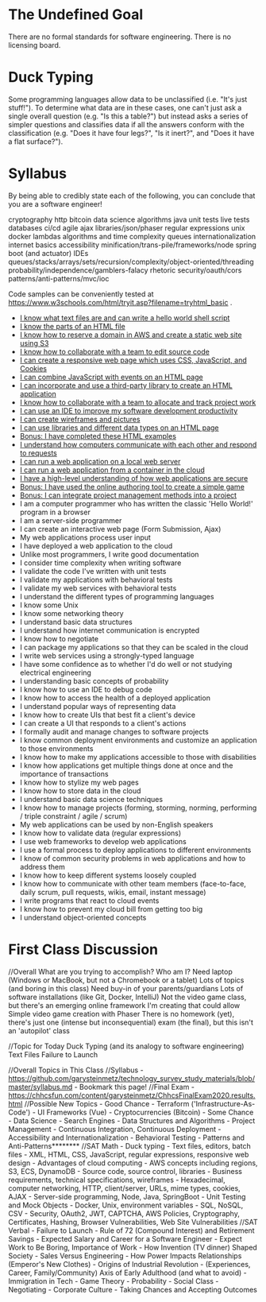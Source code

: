 # The Undefined Goal
There are no formal standards for software engineering. There is no licensing board.

# Duck Typing
Some programming languages allow data to be unclassified (i.e. "It's just stuff!").
To determine what data are in these cases, one can't just ask a single overall question
(e.g. "Is this a table?")
but instead asks a series of simpler questions and classifies data if all the answers
conform with the classification
(e.g. "Does it have four legs?", "Is it inert?", and "Does it have a flat surface?").

# Syllabus
By being able to credibly state each of the following,
you can conclude that you are a software engineer!

cryptography
http
bitcoin
data science
algorithms
java
unit tests
live tests
databases
ci/cd
agile
ajax
libraries/json/phaser
regular expressions
unix
docker
lambdas
algorithms and time complexity
queues
internationalization
internet basics
accessibility
minification/trans-pile/frameworks/node
spring boot (and actuator)
IDEs
queues/stacks/arrays/sets/recursion/complexity/object-oriented/threading
probability/independence/gamblers-falacy
rhetoric
security/oauth/cors
patterns/anti-patterns/mvc/ioc

Code samples can be conveniently tested at https://www.w3schools.com/html/tryit.asp?filename=tryhtml_basic .

  - [I know what text files are and can write a hello world shell script](lessons/i_know_what_text_files_are_and_can_write_a_hello_world_shell_script.md)
  - [I know the parts of an HTML file](lessons/i_know_the_parts_of_an_html_file.md)
  - [I know how to reserve a domain in AWS and create a static web site using S3](lessons/i_know_how_to_reserve_a_domain_in_aws_and_create_a_static_web_site_using_s3.md)
  - [I know how to collaborate with a team to edit source code](lessons/i_know_how_to_collaborate_with_a_team_to_edit_source_code.md)
  - [I can create a responsive web page which uses CSS, JavaScript, and Cookies](lessons/i_can_create_a_responsive_web_page_which_uses_css_javascript_and_cookies.md)
  - [I can combine JavaScript with events on an HTML page](lessons/i_can_combine_javascript_with_events_on_an_html_page.md)
  - [I can incorporate and use a third-party library to create an HTML application](lessons/i_can_incorporate_and_use_a_third_party_library_to_create_an_html_application.md)
  - [I know how to collaborate with a team to allocate and track project work](lessons/i_know_how_to_collaborate_with_a_team_to_allocate_and_track_project_work.md)
  - [I can use an IDE to improve my software development productivity](lessons/i_can_use_an_ide_to_improve_my_software_development_productivity.md)
  - [I can create wireframes and pictures](lessons/i_can_create_wireframes_and_pictures.md)
  - [I can use libraries and different data types on an HTML page](lessons/i_can_use_libraries_and_different_data_types_on_an_html_page.md)
  - [Bonus: I have completed these HTML examples](lessons/bonus_i_have_completed_these_html_examples.md)
  - [I understand how computers communicate with each other and respond to requests](lessons/i_understand_how_computers_communicate_with_each_other_and_respond_to_requests.md)
  - [I can run a web application on a local web server](lessons/i_can_run_a_web_application_on_a_local_web_server.md)
  - [I can run a web application from a container in the cloud](lessons/i_can_run_a_web_application_from_a_container_in_the_cloud.md)
  - [I have a high-level understanding of how web applications are secure](lessons/i_have_a_high_level_understanding_of_how_web_applications_are_secure.md)
  - [Bonus: I have used the online authoring tool to create a simple game](lessons/bonus_i_have_used_the_online_authoring_tool_to_create_a_simple_game.md)
  - [Bonus: I can integrate project management methods into a project](lessons/bonus_i_can_integrate_project_management_methods_into_a_project.md)
  - I am a computer programmer who has written the classic 'Hello World!' program in a browser
  - I am a server-side programmer
  - I can create an interactive web page (Form Submission, Ajax)
  - My web applications process user input
  - I have deployed a web application to the cloud
  - Unlike most programmers, I write good documentation
  - I consider time complexity when writing software
  - I validate the code I've written with unit tests
  - I validate my applications with behavioral tests
  - I validate my web services with behavioral tests
  - I understand the different types of programming languages
  - I know some Unix
  - I know some networking theory
  - I understand basic data structures
  - I understand how internet communication is encrypted
  - I know how to negotiate
  - I can package my applications so that they can be scaled in the cloud
  - I write web services using a strongly-typed language
  - I have some confidence as to whether I'd do well or not studying electrical engineering
  - I understanding basic concepts of probability
  - I know how to use an IDE to debug code
  - I know how to access the health of a deployed application
  - I understand popular ways of representing data
  - I know how to create UIs that best fit a client's device
  - I can create a UI that responds to a client's actions
  - I formally audit and manage changes to software projects
  - I know common deployment environments and customize an application to those environments
  - I know how to make my applications accessible to those with disabilities
  - I know how applications get multiple things done at once and the importance of transactions
  - I know how to stylize my web pages
  - I know how to store data in the cloud
  - I understand basic data science techniques
  - I know how to manage projects (forming, storming, norming, performing / triple constraint / agile / scrum)
  - My web applications can be used by non-English speakers
  - I know how to validate data (regular expressions)
  - I use web frameworks to develop web applications
  - I use a formal process to deploy applications to different environments
  - I know of common security problems in web applications and how to address them
  - I know how to keep different systems loosely coupled
  - I know how to communicate with other team members (face-to-face, daily scrum, pull requests, wikis, email, instant message)
  - I write programs that react to cloud events
  - I know how to prevent my cloud bill from getting too big
  - I understand object-oriented concepts

# First Class Discussion


//Overall
What are you trying to accomplish?
Who am I?
Need laptop (Windows or MacBook, but not a Chromebook or a tablet)
Lots of topics (and boring in this class)
Need buy-in of your parents/guardians
Lots of software installations (like Git, Docker, IntelliJ)
Not the video game class, but there's an emerging online framework I'm creating that could allow Simple video game creation with Phaser
There is no homework (yet), there's just one (intense but inconsequential) exam (the final), but this isn't an 'autopilot' class

//Topic for Today
Duck Typing (and its analogy to software engineering)
Text Files
Failure to Launch

//Overall Topics in This Class
  //Syllabus
    - https://github.com/garysteinmetz/technology_survey_study_materials/blob/master/syllabus.md
      - Bookmark this page!
  //Final Exam
    - https://chhcsfun.com/content/garysteinmetz/ChhcsFinalExam2020.results.html
  //Possible New Topics
    - Good Chance
      - Terraform ('Infrastructure-As-Code')
      - UI Frameworks (Vue)
      - Cryptocurrencies (Bitcoin)
    - Some Chance
      - Data Science
      - Search Engines
      - Data Structures and Algorithms
      - Project Management
      - Continuous Integration, Continuous Deployment
      - Accessibility and Internationalization
      - Behavioral Testing
      - Patterns and Anti-Patterns********
  //SAT Math
    - Duck typing
    - Text files, editors, batch files
    - XML, HTML, CSS, JavaScript, regular expressions, responsive web design
    - Advantages of cloud computing
    - AWS concepts including regions, S3, ECS, DynamoDB
    - Source code, source control, libraries
    - Business requirements, technical specifications, wireframes
    - Hexadecimal, computer networking, HTTP, client/server, URLs, mime types, cookies, AJAX
    - Server-side programming, Node, Java, SpringBoot
    - Unit Testing and Mock Objects
    - Docker, Unix, environment variables
    - SQL, NoSQL, CSV
    - Security, OAuth2, JWT, CAPTCHA, AWS Policies, Cryptography, Certificates, Hashing, Browser Vulnerabilities, Web Site Vulnerabilities
  //SAT Verbal
    - Failure to Launch
    - Rule of 72 (Compound Interest) and Retirement Savings
    - Expected Salary and Career for a Software Engineer
    - Expect Work to Be Boring, Importance of Work
    - How Invention (TV dinner) Shaped Society
    - Sales Versus Engineering
    - How Power Impacts Relationships (Emperor's New Clothes)
    - Origins of Industrial Revolution
    - (Experiences, Career, Family/Community) Axis of Early Adulthood (and what to avoid)
    - Immigration in Tech
    - Game Theory
    - Probability
    - Social Class
    - Negotiating
    - Corporate Culture
    - Taking Chances and Accepting Outcomes